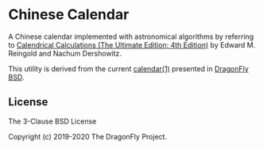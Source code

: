 Chinese Calendar
================

A Chinese calendar implemented with astronomical algorithms by referring to
[Calendrical Calculations (The Ultimate Edition; 4th Edition)](http://www.cs.tau.ac.il/~nachum/calendar-book/fourth-edition/)
by Edward M. Reingold and Nachum Dershowitz.

This utility is derived from the current
[calendar(1)](https://gitweb.dragonflybsd.org/dragonfly.git/tree/HEAD:/usr.bin/calendar)
presented in
[DragonFly BSD](https://www.dragonflybsd.org/).


License
-------
The 3-Clause BSD License

Copyright (c) 2019-2020 The DragonFly Project.
